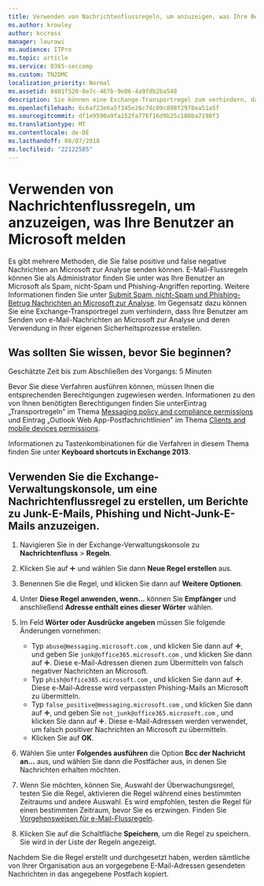 ```yaml
---
title: Verwenden von Nachrichtenflussregeln, um anzuzeigen, was Ihre Benutzer an Microsoft melden
ms.author: krowley
author: kccross
manager: laurawi
ms.audience: ITPro
ms.topic: article
ms.service: O365-seccomp
ms.custom: TN2DMC
localization_priority: Normal
ms.assetid: 8401f520-8e7c-467b-9e06-4a9fdb2ba548
description: Sie können eine Exchange-Transportregel zum verhindern, dass Ihre Benutzer am Senden von e-Mail-Nachrichten an Microsoft zur Analyse und deren Verwendung in Ihrer eigenen Sicherheitsprozesse erstellen
ms.openlocfilehash: 6c6af23e6a5f345e26c7dc09c898f2978ea51a5f
ms.sourcegitcommit: df1e9590a9fa152fa776f16d9b25c180ba7198f3
ms.translationtype: MT
ms.contentlocale: de-DE
ms.lasthandoff: 08/07/2018
ms.locfileid: "22122585"
---
```

# <a name="use-mail-flow-rules-to-see-what-your-users-are-reporting-to-microsoft"></a>Verwenden von Nachrichtenflussregeln, um anzuzeigen, was Ihre Benutzer an Microsoft melden

Es gibt mehrere Methoden, die Sie false positive und false negative Nachrichten an Microsoft zur Analyse senden können. E-Mail-Flussregeln können Sie als Administrator finden Sie unter was Ihre Benutzer an Microsoft als Spam, nicht-Spam und Phishing-Angriffen reporting. Weitere Informationen finden Sie unter [Submit Spam, nicht-Spam und Phishing-Betrug Nachrichten an Microsoft zur Analyse](submit-spam-non-spam-and-phishing-scam-messages-to-microsoft-for-analysis.md). Im Gegensatz dazu können Sie eine Exchange-Transportregel zum verhindern, dass Ihre Benutzer am Senden von e-Mail-Nachrichten an Microsoft zur Analyse und deren Verwendung in Ihrer eigenen Sicherheitsprozesse erstellen.
  
## <a name="what-do-you-need-to-know-before-you-begin"></a>Was sollten Sie wissen, bevor Sie beginnen?

Geschätzte Zeit bis zum Abschließen des Vorgangs: 5 Minuten
  
Bevor Sie diese Verfahren ausführen können, müssen Ihnen die entsprechenden Berechtigungen zugewiesen werden. Informationen zu den von Ihnen benötigten Berechtigungen finden Sie unterEintrag „Transportregeln" im Thema [Messaging policy and compliance permissions](http://technet.microsoft.com/library/ec4d3b9f-b85a-4cb9-95f5-6fc149c3899b.aspx) und Eintrag „Outlook Web App-Postfachrichtlinien" im Thema [Clients and mobile devices permissions](http://technet.microsoft.com/library/57eca42a-5a7f-4c65-89f0-7a84f2dbea19.aspx). 
  
Informationen zu Tastenkombinationen für die Verfahren in diesem Thema finden Sie unter **Keyboard shortcuts in Exchange 2013**.
  
## <a name="use-the-eac-to-create-a-mail-flow-rule-to-view-users-manual-junk-phishing-and-not-junk-reports"></a>Verwenden Sie die Exchange-Verwaltungskonsole, um eine Nachrichtenflussregel zu erstellen, um Berichte zu Junk-E-Mails, Phishing und Nicht-Junk-E-Mails anzuzeigen.

1. Navigieren Sie in der Exchange-Verwaltungskonsole zu **Nachrichtenfluss** \> **Regeln**.
    
2. Klicken Sie auf ![Hinzufügen (Symbol)](media/ITPro-EAC-AddIcon.png) und wählen Sie dann **Neue Regel erstellen** aus.
    
3. Benennen Sie die Regel, und klicken Sie dann auf **Weitere Optionen**.
    
4. Unter **Diese Regel anwenden, wenn...** können Sie **Empfänger** und anschließend **Adresse enthält eines dieser Wörter** wählen.
    
5. Im Feld **Wörter oder Ausdrücke angeben** müssen Sie folgende Änderungen vornehmen: 
    - Typ `abuse@messaging.microsoft.com` , und klicken Sie dann auf ![Symbol hinzufügen](media/ITPro-EAC-AddIcon.png), und geben Sie `junk@office365.microsoft.com` , und klicken Sie dann auf ![Symbol hinzufügen](media/ITPro-EAC-AddIcon.png). Diese e-Mail-Adressen dienen zum Übermitteln von falsch negativer Nachrichten an Microsoft.
    - Typ `phish@office365.microsoft.com` , und klicken Sie dann auf ![Symbol hinzufügen](media/ITPro-EAC-AddIcon.png). Diese e-Mail-Adresse wird verpassten Phishing-Mails an Microsoft zu übermitteln.
    - Typ `false_positive@messaging.microsoft.com` , und klicken Sie dann auf ![Symbol hinzufügen](media/ITPro-EAC-AddIcon.png), und geben Sie `not_junk@office365.microsoft.com` , und klicken Sie dann auf ![Symbol hinzufügen](media/ITPro-EAC-AddIcon.png). Diese e-Mail-Adressen werden verwendet, um falsch positiver Nachrichten an Microsoft zu übermitteln.
    - Klicken Sie auf **OK**.
    
6. Wählen Sie unter **Folgendes ausführen** die Option **Bcc der Nachricht an...** aus, und wählen Sie dann die Postfächer aus, in denen Sie Nachrichten erhalten möchten. 
    
7. Wenn Sie möchten, können Sie, Auswahl der Überwachungsregel, testen Sie die Regel, aktivieren die Regel während eines bestimmten Zeitraums und andere Auswahl. Es wird empfohlen, testen die Regel für einen bestimmten Zeitraum, bevor Sie es erzwingen. Finden Sie [Vorgehensweisen für e-Mail-Flussregeln](https://docs.microsoft.com/Exchange/policy-and-compliance/mail-flow-rules/mail-flow-rule-procedures). 
    
8. Klicken Sie auf die Schaltfläche **Speichern**, um die Regel zu speichern. Sie wird in der Liste der Regeln angezeigt. 
    
Nachdem Sie die Regel erstellt und durchgesetzt haben, werden sämtliche von Ihrer Organisation aus an vorgegebene E-Mail-Adressen gesendeten Nachrichten in das angegebene Postfach kopiert.
  

